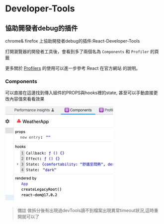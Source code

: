 # Developer-Tools

## 協助開發者debug的插件

chrome& firefox 上協助開發者debug的插件:React-Developer-Tools

打開瀏覽器的開發者工具後，會看到多了兩個名為 `Components` 和 `Profiler` 的頁籤

更多關於 [Profilers](https://reactjs.org/blog/2018/09/10/introducing-the-react-profiler.html) 的使用可以進一步參考 React 在官方網站 的說明。



### Components

可以直接在這邊找到傳入組件的PROPS與hooks裡的state, 甚至可以手動直接更改內容值來看看效果

![](<../../.gitbook/assets/image (2).png>)

> 備註 做拆分後有出現過devTools讀不到檔案出現異常timeout狀況,這時重開就可以了

